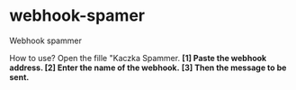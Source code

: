 # webhook-spamer
Webhook spammer

How to use?
Open the fille "Kaczka Spammer.
**[1] Paste the webhook address.
  [2] Enter the name of the webhook.**
  **[3] Then the message to be sent.**
